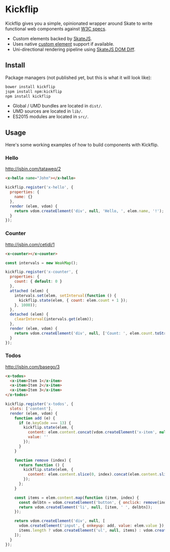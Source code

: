 # Kickflip

Kickflip gives you a simple, opinionated wrapper around Skate to write functional web components against [W3C specs](https://github.com/w3c/webcomponents).

- Custom elements backed by [SkateJS](https://github.com/skatejs/skatejs).
- Uses native [custom element](http://w3c.github.io/webcomponents/spec/custom/) support if available.
- Uni-directional rendering pipeline using [SkateJS DOM Diff](https://github.com/skatejs-dom-diff).



## Install

Package managers (not published yet, but this is what it will look like):

```sh
bower install kickflip
jspm install npm:kickflip
npm install kickflip
```

- Global / UMD bundles are located in `dist/`.
- UMD sources are located in `lib/`.
- ES2015 modules are located in `src/`.



## Usage

Here's some working examples of how to build components with Kickflip.



### Hello

http://jsbin.com/tataweq/2

```html
<x-hello name="John"></x-hello>
```

```js
kickflip.register('x-hello', {
  properties: {
    name: {}
  },
  render (elem, vdom) {
    return vdom.createElement('div', null, 'Hello, ', elem.name, '!');
  }
});
```



### Counter

http://jsbin.com/cetidi/1

```html
<x-counter></x-counter>
```

```js
const intervals = new WeakMap();

kickflip.register('x-counter', {
  properties: {
    count: { default: 0 }
  },
  attached (elem) {
    intervals.set(elem, setInterval(function () {
      kickflip.state(elem, { count: elem.count + 1 });
    }, 1000));
  },
  detached (elem) {
    clearInterval(intervals.get(elem));
  },
  render (elem, vdom) {
    return vdom.createElement('div', null, ['Count: ', elem.count.toString()]);
  }
});
```



### Todos

http://jsbin.com/basego/3

```html
<x-todos>
  <x-item>Item 1</x-item>
  <x-item>Item 2</x-item>
  <x-item>Item 3</x-item>
</x-todos>
```

```js
kickflip.register('x-todos', {
  slots: ['content'],
  render (elem, vdom) {
    function add (e) {
      if (e.keyCode === 13) {
        kickflip.state(elem, {
          content: elem.content.concat(vdom.createElement('x-item', null, e.target.value)),
          value: ''
        });
      }
    }

    function remove (index) {
      return function () {
        kickflip.state(elem, {
          content: elem.content.slice(0, index).concat(elem.content.slice(index + 1))
        });
      };
    }

    const items = elem.content.map(function (item, index) {
      const delbtn = vdom.createElement('button', { onclick: remove(index) }, 'x');
      return vdom.createElement('li', null, [item, ' ', delbtn]);
    });

    return vdom.createElement('div', null, [
      vdom.createElement('input', { onkeyup: add, value: elem.value }),
      items.length ? vdom.createElement('ul', null, items) : vdom.createElement('p', null, 'There are no items.')
    ]);
  }
});
```
